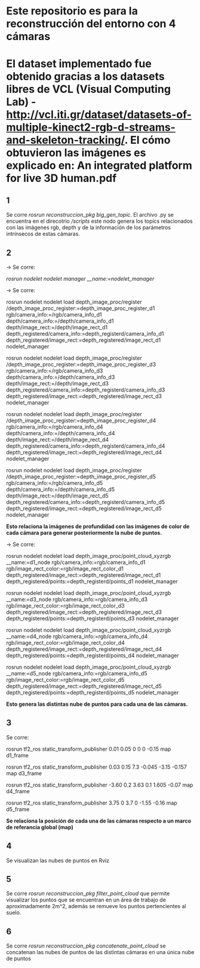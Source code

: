 # Este repositorio es para la reconstrucción del entorno con 4 cámaras
# El dataset implementado fue obtenido gracias a los datasets libres de VCL (Visual Computing Lab) - http://vcl.iti.gr/dataset/datasets-of-multiple-kinect2-rgb-d-streams-and-skeleton-tracking/. El cómo obtuvieron las imágenes es explicado en: An integrated platform for live 3D human.pdf

## 1

Se corre *rosrun reconstruccion_pkg big_gen_topic*. El archivo .py se encuentra en el direcotrio */scripts* este nodo genera los topics relacionados con las imágenes rgb, depth y de la información de los parámetros intrínsecos de estas cámaras.

## 2 

-> Se corre:

*rosrun nodelet nodelet manager  __name:=nodelet_manager*

-> Se corre: 

rosrun nodelet nodelet load depth_image_proc/register /depth_image_proc_register:=depth_image_proc_register_d1 rgb/camera_info:=/rgb/camera_info_d1 depth/camera_info:=/depth/camera_info_d1 depth/image_rect:=/depth/image_rect_d1 depth_registered/camera_info:=depth_registerd/camera_info_d1 depth_registered/image_rect:=depth_registered/image_rect_d1 nodelet_manager

rosrun nodelet nodelet load depth_image_proc/register /depth_image_proc_register:=depth_image_proc_register_d3 rgb/camera_info:=/rgb/camera_info_d3 depth/camera_info:=/depth/camera_info_d3 depth/image_rect:=/depth/image_rect_d3 depth_registered/camera_info:=depth_registerd/camera_info_d3 depth_registered/image_rect:=depth_registered/image_rect_d3 nodelet_manager

rosrun nodelet nodelet load depth_image_proc/register /depth_image_proc_register:=depth_image_proc_register_d4 rgb/camera_info:=/rgb/camera_info_d4 depth/camera_info:=/depth/camera_info_d4 depth/image_rect:=/depth/image_rect_d4 depth_registered/camera_info:=depth_registerd/camera_info_d4 depth_registered/image_rect:=depth_registered/image_rect_d4 nodelet_manager

rosrun nodelet nodelet load depth_image_proc/register /depth_image_proc_register:=depth_image_proc_register_d5 rgb/camera_info:=/rgb/camera_info_d5 depth/camera_info:=/depth/camera_info_d5 depth/image_rect:=/depth/image_rect_d5 depth_registered/camera_info:=depth_registerd/camera_info_d5 depth_registered/image_rect:=depth_registered/image_rect_d5 nodelet_manager

**Esto relaciona la imágenes de profundidad con las imágenes de color de cada cámara para generar posteriormente la nube de puntos.**

-> Se corre: 

rosrun nodelet nodelet load depth_image_proc/point_cloud_xyzrgb __name:=d1_node rgb/camera_info:=rgb/camera_info_d1 rgb/image_rect_color:=rgb/image_rect_color_d1 depth_registered/image_rect:=depth_registered/image_rect_d1 depth_registered/points:=depth_registerd/points_d1 nodelet_manager

rosrun nodelet nodelet load depth_image_proc/point_cloud_xyzrgb __name:=d3_node rgb/camera_info:=rgb/camera_info_d3 rgb/image_rect_color:=rgb/image_rect_color_d3 depth_registered/image_rect:=depth_registered/image_rect_d3 depth_registered/points:=depth_registerd/points_d3 nodelet_manager

rosrun nodelet nodelet load depth_image_proc/point_cloud_xyzrgb __name:=d4_node rgb/camera_info:=rgb/camera_info_d4 rgb/image_rect_color:=rgb/image_rect_color_d4 depth_registered/image_rect:=depth_registered/image_rect_d4 depth_registered/points:=depth_registerd/points_d4 nodelet_manager

rosrun nodelet nodelet load depth_image_proc/point_cloud_xyzrgb __name:=d5_node rgb/camera_info:=rgb/camera_info_d5 rgb/image_rect_color:=rgb/image_rect_color_d5 depth_registered/image_rect:=depth_registered/image_rect_d5 depth_registered/points:=depth_registerd/points_d5 nodelet_manager


**Esto genera las distintas nube de puntos para cada una de las cámaras.**

## 3

Se corre: 

rosrun tf2_ros static_transform_publisher 0.01 0.05 0 0 0 -0.15 map d1_frame

rosrun tf2_ros static_transform_publisher 0.03 0.15 7.3 -0.045 -3.15 -0.157 map d3_frame

rosrun tf2_ros static_transform_publisher -3.60 0.2 3.63 0.1 1.605 -0.07 map d4_frame

rosrun tf2_ros static_transform_publisher 3.75 0 3.7 0 -1.55 -0.16 map d5_frame

**Se relaciona la posición de cada una de las cámaras respecto a un marco de referancia global (map)**

## 4 

Se visualizan las nubes de puntos en Rviz

## 5 

Se corre *rosrun reconstruccion_pkg filter_point_cloud* que permite visualizar los puntos que se encuentran en un área de trabajo de aproximadamente 2m^2, además se remueve los puntos pertencientes al suelo. 

## 6 

Se corre *rosrun reconstruccion_pkg concatenate_point_cloud* se concatenan las nubes de puntos de las distintas cámaras en una única nube de puntos





